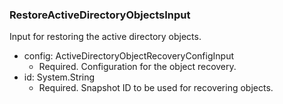 ### RestoreActiveDirectoryObjectsInput
Input for restoring the active directory objects.

- config: ActiveDirectoryObjectRecoveryConfigInput
  - Required. Configuration for the object recovery.
- id: System.String
  - Required. Snapshot ID to be used for recovering objects.
